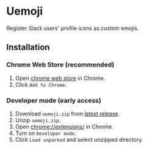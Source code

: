 # Uemoji

Register Slack users' profile icons as custom emojis.

## Installation

### Chrome Web Store (recommended)

1. Open [chrome web store](https://chrome.google.com/webstore/detail/uemoji/) in Chrome.
1. Click `Add to Chrome`.

### Developer mode (early access)

1. Download `uemoji.zip` from [latest release](https://github.com/minodisk/uemoji/releases/latest).
1. Unzip `uemoji.zip`.
1. Open [chrome://extensions/](chrome://extensions/) in Chrome.
1. Turn on `Developer mode`.
1. Click `Load unpacked` and select unzipped directory.
